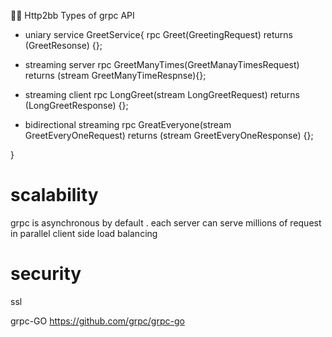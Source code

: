 🚀🚀
Http2bb
Types of grpc API

- uniary
  service GreetService{
  rpc Greet(GreetingRequest) returns (GreetResonse) {};

- streaming server
  rpc GreetManyTimes(GreetManayTimesRequest) returns (stream GreetManyTimeRespnse){};

- streaming client
  rpc LongGreet(stream LongGreetRequest) returns (LongGreetResponse) {};

- bidirectional streaming
  rpc GreatEveryone(stream GreetEveryOneRequest) returns (stream GreetEveryOneResponse) {};

}

# scalability

grpc is asynchronous by default . each server can serve millions of request in parallel
client side load balancing

# security

ssl

grpc-GO
https://github.com/grpc/grpc-go
